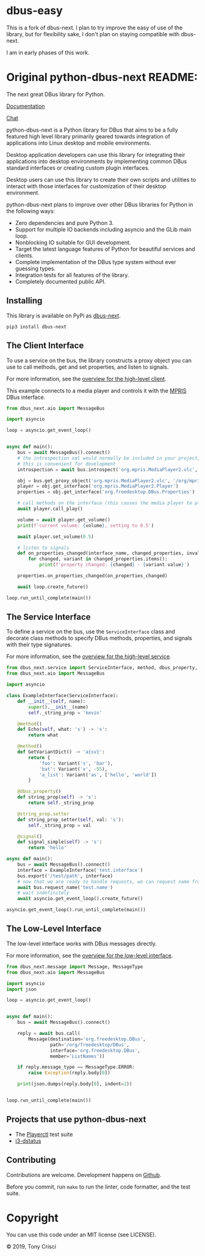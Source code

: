 # dbus-easy

This is a fork of dbus-next. I plan to try improve the easy of use of the library, but for flexibility sake, I don't plan on staying compatible with dbus-next.

I am in early phases of this work.


# Original python-dbus-next README:

The next great DBus library for Python.

[Documentation](https://python-dbus-next.readthedocs.io/en/latest/)

[Chat](https://discord.gg/UdbXHVX)

python-dbus-next is a Python library for DBus that aims to be a fully featured high level library primarily geared towards integration of applications into Linux desktop and mobile environments.

Desktop application developers can use this library for integrating their applications into desktop environments by implementing common DBus standard interfaces or creating custom plugin interfaces.

Desktop users can use this library to create their own scripts and utilities to interact with those interfaces for customization of their desktop environment.

python-dbus-next plans to improve over other DBus libraries for Python in the following ways:

* Zero dependencies and pure Python 3.
* Support for multiple IO backends including asyncio and the GLib main loop.
* Nonblocking IO suitable for GUI development.
* Target the latest language features of Python for beautiful services and clients.
* Complete implementation of the DBus type system without ever guessing types.
* Integration tests for all features of the library.
* Completely documented public API.

## Installing

This library is available on PyPi as [dbus-next](https://pypi.org/project/dbus-next/).

```
pip3 install dbus-next
```

## The Client Interface

To use a service on the bus, the library constructs a proxy object you can use to call methods, get and set properties, and listen to signals.

For more information, see the [overview for the high-level client](https://python-dbus-next.readthedocs.io/en/latest/high-level-client/index.html).

This example connects to a media player and controls it with the [MPRIS](https://specifications.freedesktop.org/mpris-spec/latest/) DBus interface.

```python
from dbus_next.aio import MessageBus

import asyncio

loop = asyncio.get_event_loop()


async def main():
    bus = await MessageBus().connect()
    # the introspection xml would normally be included in your project, but
    # this is convenient for development
    introspection = await bus.introspect('org.mpris.MediaPlayer2.vlc', '/org/mpris/MediaPlayer2')

    obj = bus.get_proxy_object('org.mpris.MediaPlayer2.vlc', '/org/mpris/MediaPlayer2', introspection)
    player = obj.get_interface('org.mpris.MediaPlayer2.Player')
    properties = obj.get_interface('org.freedesktop.DBus.Properties')

    # call methods on the interface (this causes the media player to play)
    await player.call_play()

    volume = await player.get_volume()
    print(f'current volume: {volume}, setting to 0.5')

    await player.set_volume(0.5)

    # listen to signals
    def on_properties_changed(interface_name, changed_properties, invalidated_properties):
        for changed, variant in changed_properties.items():
            print(f'property changed: {changed} - {variant.value}')

    properties.on_properties_changed(on_properties_changed)

    await loop.create_future()

loop.run_until_complete(main())
```

## The Service Interface

To define a service on the bus, use the `ServiceInterface` class and decorate class methods to specify DBus methods, properties, and signals with their type signatures.

For more information, see the [overview for the high-level service](https://python-dbus-next.readthedocs.io/en/latest/high-level-service/index.html).

```python
from dbus_next.service import ServiceInterface, method, dbus_property, signal, Variant
from dbus_next.aio import MessageBus

import asyncio

class ExampleInterface(ServiceInterface):
    def __init__(self, name):
        super().__init__(name)
        self._string_prop = 'kevin'

    @method()
    def Echo(self, what: 's') -> 's':
        return what

    @method()
    def GetVariantDict() -> 'a{sv}':
        return {
            'foo': Variant('s', 'bar'),
            'bat': Variant('x', -55),
            'a_list': Variant('as', ['hello', 'world'])
        }

    @dbus_property()
    def string_prop(self) -> 's':
        return self._string_prop

    @string_prop.setter
    def string_prop_setter(self, val: 's'):
        self._string_prop = val

    @signal()
    def signal_simple(self) -> 's':
        return 'hello'

async def main():
    bus = await MessageBus().connect()
    interface = ExampleInterface('test.interface')
    bus.export('/test/path', interface)
    # now that we are ready to handle requests, we can request name from D-Bus
    await bus.request_name('test.name')
    # wait indefinitely
    await asyncio.get_event_loop().create_future()

asyncio.get_event_loop().run_until_complete(main())
```

## The Low-Level Interface

The low-level interface works with DBus messages directly.

For more information, see the [overview for the low-level interface](https://python-dbus-next.readthedocs.io/en/latest/low-level-interface/index.html).

```python
from dbus_next.message import Message, MessageType
from dbus_next.aio import MessageBus

import asyncio
import json

loop = asyncio.get_event_loop()


async def main():
    bus = await MessageBus().connect()

    reply = await bus.call(
        Message(destination='org.freedesktop.DBus',
                path='/org/freedesktop/DBus',
                interface='org.freedesktop.DBus',
                member='ListNames'))

    if reply.message_type == MessageType.ERROR:
        raise Exception(reply.body[0])

    print(json.dumps(reply.body[0], indent=2))


loop.run_until_complete(main())
```

## Projects that use python-dbus-next

* The [Playerctl](https://github.com/altdesktop/playerctl) test suite
* [i3-dstatus](https://github.com/altdesktop/i3-dstatus)

## Contributing

Contributions are welcome. Development happens on [Github](https://github.com/altdesktop/python-dbus-next).

Before you commit, run `make` to run the linter, code formatter, and the test suite.

# Copyright

You can use this code under an MIT license (see LICENSE).

© 2019, Tony Crisci
